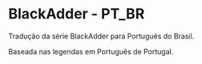 # BlackAdder - PT_BR

Tradução da série BlackAdder para Português do Brasil.

Baseada nas legendas em Português de Portugal.
